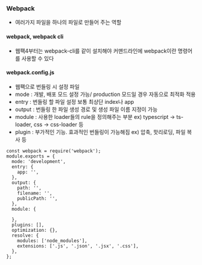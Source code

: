 ### Webpack

- 여러가지 파일을 하나의 파일로 만들어 주는 역할

#### webpack, webpack cli
- 웹팩4부터는 webpack-cli를 같이 설치해야 커맨드라인에 webpack이란 명령어를 사용할 수 있다

#### webpack.config.js
- 웹팩으로 번들링 시 설정 파일
- mode : 개발, 배포 모드 설정 가능/ production 모드일 경우 자동으로 최적화 적용
- entry : 번들링 할 파일 설정 보통 최상단 index나 app
- output : 번들링 한 파일 생성 경로 및 생성 파일 이름 지정이 가능
- module : 사용한 loader들의 rule을 정의해주는 부분 ex) typescript -> ts-loader, css -> css-loader 등
- plugin : 부가적인 기능. 효과적인 번들링이 가능해짐 ex) 압축, 핫리로딩, 파일 복사 등
```
const webpack = require('webpack');
module.exports = {
  mode: 'development',
  entry: {
    app: '',
  },
  output: {
    path: '',
    filename: '',
    publicPath: '',
  },
  module: {

  },
  plugins: [],
  optimization: {},
  resolve: {
    modules: ['node_modules'],
    extensions: ['.js', '.json', '.jsx', '.css'],
  },
};
```
